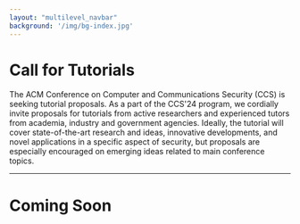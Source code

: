 ```yaml
---
layout: "multilevel_navbar"
background: '/img/bg-index.jpg'
---
```


# Call for Tutorials

The ACM Conference on Computer and Communications Security (CCS) is seeking tutorial proposals. As a part of the CCS'24 program, we cordially invite proposals for tutorials from active researchers and experienced tutors from academia, industry and government agencies. Ideally, the tutorial will cover state-of-the-art research and ideas, innovative developments, and novel applications in a specific aspect of security, but proposals are especially encouraged on emerging ideas related to main conference topics.

_________________


# Coming Soon